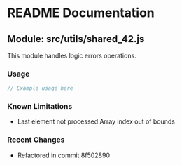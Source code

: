 # README Documentation

## Module: src/utils/shared_42.js

This module handles logic errors operations.

### Usage

```javascript
// Example usage here
```

### Known Limitations

- Last element not processed Array index out of bounds

### Recent Changes

- Refactored in commit 8f502890
